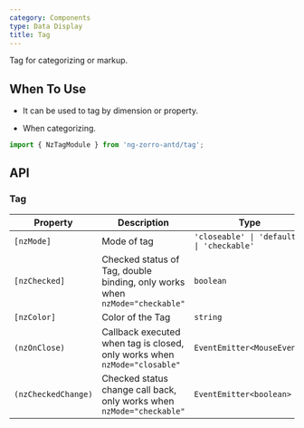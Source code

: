 ```yaml
---
category: Components
type: Data Display
title: Tag
---
```


Tag for categorizing or markup.

## When To Use

- It can be used to tag by dimension or property.

- When categorizing.

```ts
import { NzTagModule } from 'ng-zorro-antd/tag';
```

## API

### Tag

| Property | Description | Type | Default |
| -------- | ----------- | ---- | ------- |
| `[nzMode]` | Mode of tag | `'closeable' \| 'default' \| 'checkable'` | `'default'` |
| `[nzChecked]` | Checked status of Tag, double binding, only works when `nzMode="checkable"` | `boolean` | `false` |
| `[nzColor]` | Color of the Tag | `string` | - |
| `(nzOnClose)` | Callback executed when tag is closed, only works when `nzMode="closable"`| `EventEmitter<MouseEvent>` | - |
| `(nzCheckedChange)` | Checked status change call back, only works when `nzMode="checkable"` | `EventEmitter<boolean>` | - |
